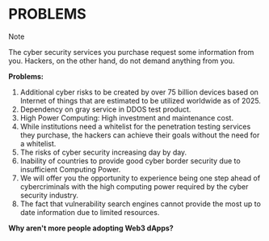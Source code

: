 # PROBLEMS
> [!NOTE]
> The cyber security services you purchase request some information from you. Hackers, on the other hand, do not demand anything from you.

**Problems:**

1. Additional cyber risks to be created by over 75 billion devices based on Internet of things that are estimated to be utilized worldwide as of 2025.
2. Dependency on gray service in DDOS test product.
3. High Power Computing: High investment and maintenance cost.
4. While institutions need a whitelist for the penetration testing services they purchase, the hackers can achieve their goals without the need for a whitelist.
5. The risks of cyber security increasing day by day.
6. Inability of countries to provide good cyber border security due to insufficient Computing Power.
7. We will offer you the opportunity to experience being one step ahead of cybercriminals with the high computing power required by the cyber security industry.
8. The fact that vulnerability search engines cannot provide the most up to date information due to limited resources.

**Why aren't more people adopting Web3 dApps?**

